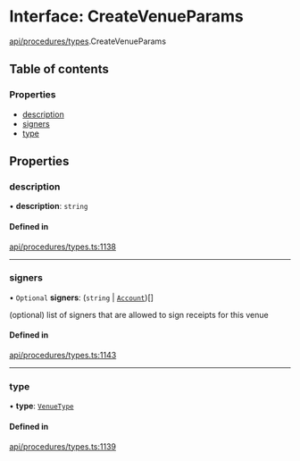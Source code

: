 # Interface: CreateVenueParams

[api/procedures/types](../wiki/api.procedures.types).CreateVenueParams

## Table of contents

### Properties

- [description](../wiki/api.procedures.types.CreateVenueParams#description)
- [signers](../wiki/api.procedures.types.CreateVenueParams#signers)
- [type](../wiki/api.procedures.types.CreateVenueParams#type)

## Properties

### description

• **description**: `string`

#### Defined in

[api/procedures/types.ts:1138](https://github.com/PolymeshAssociation/polymesh-sdk/blob/8a9e72221/src/api/procedures/types.ts#L1138)

___

### signers

• `Optional` **signers**: (`string` \| [`Account`](../wiki/api.entities.Account.Account))[]

(optional) list of signers that are allowed to sign receipts for this venue

#### Defined in

[api/procedures/types.ts:1143](https://github.com/PolymeshAssociation/polymesh-sdk/blob/8a9e72221/src/api/procedures/types.ts#L1143)

___

### type

• **type**: [`VenueType`](../wiki/api.entities.Venue.types.VenueType)

#### Defined in

[api/procedures/types.ts:1139](https://github.com/PolymeshAssociation/polymesh-sdk/blob/8a9e72221/src/api/procedures/types.ts#L1139)
